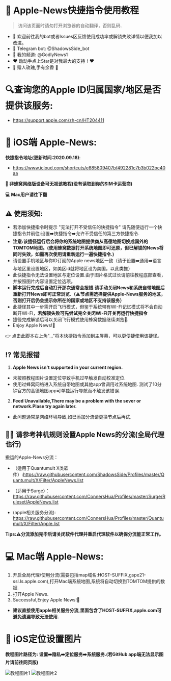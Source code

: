 # 🍎 Apple-News快捷指令使用教程 
> 访问该页面时请勿打开浏览器的自动翻译，否则乱码.

* 👏 欢迎前往我的bot或者Issues区反馈使用成功率或解锁失败详情以便我加以改进。  
* 🤖 Telegram bot:  @ShadowsSide_bot  
* 🧾 我的频道: @GodlyNews1  
* ❤️ 动动手点上Star是对我最大的支持！❤️  
* 🌹 赠人玫瑰,手有余香 🌹  

# 🔍查询您的Apple ID归属国家/地区是否提供该服务:
* https://support.apple.com/zh-cn/HT204411

# 📱 iOS端 Apple-News:
**快捷指令地址(更新时间:2020.09.18)**:
* https://www.icloud.com/shortcuts/e885809407bf492281c7b3b022bc40aa 

**🐝 非蜂窝网络版设备可无视该教程(没有读取到你的SIM卡运营商)**  

**💻 Mac用户请往下翻**

## ⚠️ 使用须知:  
*  若添加快捷指令时提示 "无法打开不受信任的快捷指令" 请先随便运行一个快捷指令并前往:设置➡️快捷指令➡️允许不受信任的第三方快捷指令.  
*  **注意:该捷径运行后会将你的系统地图提供商从高德地图切换成国外的TOMTOM地图。(使用蜂窝数据打开系统地图即可还原，但已解锁的News将同时失效，如需再次使用请重新运行一遍快捷指令.)**  
*  请设置手机地区与你ID订阅的Apple news地区一致（请于设置➡️通用➡️语言与地区里设置地区，如美区id就将地区设为美国，以此类推）  
*  此快捷指令无法设置地区与定位设置.由于图片格式过长请前往教程底部查看，并按照图片内容设置定位选项。
*  **脚本运行完成后自动打开那次通常会报错.请手动关闭News和系统自带地图后重新打开News即可正常浏览.（⚠️节点需选择提供Apple-News服务的地区，否则打开后仍会提示你所在的国家或地区不支持该服务）**
*  此捷径其中一步需开启飞行模式，但鉴于系统带有WI-FI记忆模式将不会自动断开WI-FI，**若解锁失败可先尝试完全关闭WI-FI开关再运行快捷指令**
*  捷径完成解锁后可以关闭飞行模式使用蜂窝数据继续浏览🥳.
*  Enjoy Apple News!🎉  

👉 点击此脚本右上角"..."将本快捷指令添加到主屏幕，可以更便捷使用该捷径。  

## ⁉️ 常见报错

1. **Apple News isn't supported in your current region.**  
*  未按照教程图片设置定位导致手机过早触发自动校准定位.  
*  使用过蜂窝网络进入系统自带地图或其他app曾调用过系统地图. 测试了10分钟官方的高德地图app可单独运行导航而不触发该错误.  
   
2. **Feed Unavailable,There may be a problem with the sever or network.Plase try again later.**  
*  此问题通常是网络环境导致,如已添加分流请更换节点后再试.  
 
## 💁🏻‍ 请参考神机规则设置Apple News的分流(全局代理也行)  
 
搬运的Apple-News分流：  
* （适用于Quantumult X类软件）:https://raw.githubusercontent.com/ShadowsSide/Profiles/master/Quantumult/X/Filter/AppleNews.list  

* （适用于Surge）：https://raw.githubusercontent.com/ConnersHua/Profiles/master/Surge/Ruleset/AppleNews.list  

* (apple相关服务分流):  https://raw.githubusercontent.com/ConnersHua/Profiles/master/Quantumult/X/Filter/Apple.list 

**Tips:⚠️分流添加完毕后请关闭软件代理并重启代理软件以确保分流能正常工作。**  


# 💻 Mac端 Apple-News:

1. 开启全局代理/使用分流(需要包括map域名:HOST-SUFFIX,gspe21-ssl.ls.apple.com),打开Mac端系统地图,系统将自动切换到TOMTOM提供的数据. 
2. 打开Apple News.  
3. Successful,Enjoy Apple News!🎉

* **建议直接使用apple相关服务分流,里面包含了HOST-SUFFIX,apple.com可避免遗漏导致无法使用.**

# 📍 iOS定位设置图片 

**教程图片路径为: 设置➡️隐私➡️定位服务➡️系统服务.(若GitHub app端无法显示图片请前往网页版)**

![教程图片1](https://github.com/ShadowsSide/-Apple-New/blob/master/IMAGE%202020-06-02%2001:43:20.jpg)
![教程图片2](https://github.com/ShadowsSide/-Apple-New/blob/master/IMAGE%202020-06-02%2001:43:24.jpg)   
